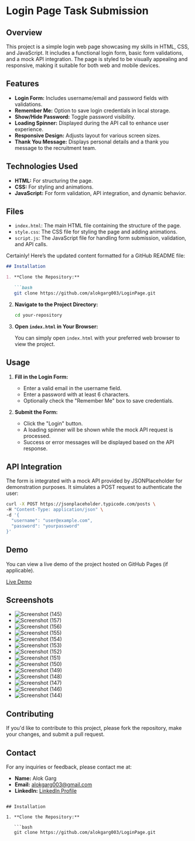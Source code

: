 # Login Page Task Submission

## Overview

This project is a simple login web page showcasing my skills in HTML, CSS, and JavaScript. It includes a functional login form, basic form validations, and a mock API integration. The page is styled to be visually appealing and responsive, making it suitable for both web and mobile devices.

## Features

- **Login Form:** Includes username/email and password fields with validations.
- **Remember Me:** Option to save login credentials in local storage.
- **Show/Hide Password:** Toggle password visibility.
- **Loading Spinner:** Displayed during the API call to enhance user experience.
- **Responsive Design:** Adjusts layout for various screen sizes.
- **Thank You Message:** Displays personal details and a thank you message to the recruitment team.

## Technologies Used

- **HTML:** For structuring the page.
- **CSS:** For styling and animations.
- **JavaScript:** For form validation, API integration, and dynamic behavior.

## Files

- `index.html`: The main HTML file containing the structure of the page.
- `style.css`: The CSS file for styling the page and adding animations.
- `script.js`: The JavaScript file for handling form submission, validation, and API calls.


Certainly! Here’s the updated content formatted for a GitHub README file:

```markdown
## Installation

1. **Clone the Repository:**

   ```bash
   git clone https://github.com/alokgarg003/LoginPage.git
   ```

2. **Navigate to the Project Directory:**

   ```bash
   cd your-repository
   ```

3. **Open `index.html` in Your Browser:**

   You can simply open `index.html` with your preferred web browser to view the project.

## Usage

1. **Fill in the Login Form:**
   - Enter a valid email in the username field.
   - Enter a password with at least 6 characters.
   - Optionally check the "Remember Me" box to save credentials.

2. **Submit the Form:**
   - Click the "Login" button.
   - A loading spinner will be shown while the mock API request is processed.
   - Success or error messages will be displayed based on the API response.

## API Integration

The form is integrated with a mock API provided by JSONPlaceholder for demonstration purposes. It simulates a POST request to authenticate the user:

```sh
curl -X POST https://jsonplaceholder.typicode.com/posts \
-H "Content-Type: application/json" \
-d '{
  "username": "user@example.com",
  "password": "yourpassword"
}'
```

## Demo

You can view a live demo of the project hosted on GitHub Pages (if applicable). 

[Live Demo](https://alokgarg003.github.io/LoginPage/)
## Screenshots

- ![Screenshot (145)](https://github.com/user-attachments/assets/0ec08eff-c9f9-4112-b4df-8c7ceb36f096)
- ![Screenshot (157)](https://github.com/user-attachments/assets/1f40210d-b7de-46c0-b6f3-e54ebabd81c7)
- ![Screenshot (156)](https://github.com/user-attachments/assets/d8bb6d7d-eb88-4dbc-be4c-14a59d141003)
- ![Screenshot (155)](https://github.com/user-attachments/assets/01368af2-09e1-4d3b-9b45-d2ffdcdb123b)
- ![Screenshot (154)](https://github.com/user-attachments/assets/802a3b40-fbb5-4b06-b97d-b6c161c8e22e)
- ![Screenshot (153)](https://github.com/user-attachments/assets/c31caa3f-a270-4dde-ae74-8d980fb11e65)
- ![Screenshot (152)](https://github.com/user-attachments/assets/e2c240e2-a94b-49d4-a4a2-2159e6dace3c)
- ![Screenshot (151)](https://github.com/user-attachments/assets/abbf3eb2-97e5-492c-ab49-cbb405a992bc)
- ![Screenshot (150)](https://github.com/user-attachments/assets/48442cc1-9eeb-4179-b210-b0952924e4a8)
- ![Screenshot (149)](https://github.com/user-attachments/assets/ea87658d-321f-4b0c-a74c-e84b40ff52a9)
- ![Screenshot (148)](https://github.com/user-attachments/assets/c01bd95d-9919-4fd2-a4c3-a285c231b2f9)
- ![Screenshot (147)](https://github.com/user-attachments/assets/63be020e-09a1-4145-9062-187b79755b3e)
- ![Screenshot (146)](https://github.com/user-attachments/assets/8282c949-3e6d-4643-9efc-4cc4c6452963)
- ![Screenshot (144)](https://github.com/user-attachments/assets/f1196724-f6c9-4e33-a874-12a634d128a5)


## Contributing

If you'd like to contribute to this project, please fork the repository, make your changes, and submit a pull request.


## Contact

For any inquiries or feedback, please contact me at:

- **Name:** Alok Garg
- **Email:** alokgarg003@gmail.com
- **LinkedIn:** [LinkedIn Profile](https://www.linkedin.com/in/alok-garg-561a16196/)
```

## Installation

1. **Clone the Repository:**

   ```bash
   git clone https://github.com/alokgarg003/LoginPage.git


